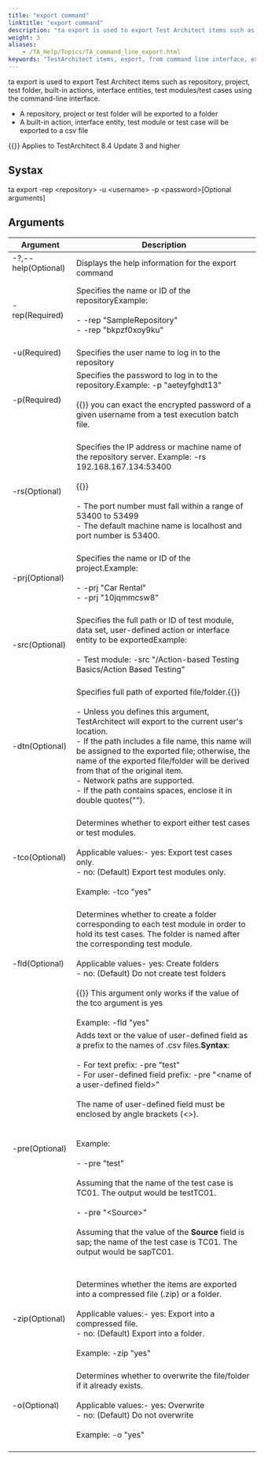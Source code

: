 ```yaml
--- 
title: "export command"
linktitle: "export command"
description: "ta export is used to export Test Architect items such as repository, project, test folder, built-in actions, interface entities, test modules/test cases using the command-line interface."
weight: 3
aliases: 
    - /TA_Help/Topics/TA_command_line_export.html
keywords: "TestArchitect items, export, from command line interface, export items"
---
```


ta export is used to export Test Architect items such as repository, project, test folder, built-in actions, interface entities, test modules/test cases using the command-line interface.

-   A repository, project or test folder will be exported to a folder
-   A built-in action, interface entity, test module or test case will be exported to a csv file

{{<note>}} Applies to TestArchitect 8.4 Update 3 and higher

## Systax  

ta export -rep <repository\> -u <username\> -p <password\>\[Optional arguments\]

## Arguments  

|Argument|Description|
|--------|-----------|
|-?,--help\(Optional\)<br><br>|Displays the help information for the export command|<br>
|-rep\(Required\)<br><br>|Specifies the name or ID of the repositoryExample:<br><br>-   -rep "SampleRepository"<br>-   -rep "bkpzf0xoy9ku"<br><br>|<br>
|-u\(Required\)<br><br>|Specifies the user name to log in to the repository|<br>
|-p\(Required\)<br><br>|Specifies the password to log in to the repository.Example: -p "aeteyfghdt13"<br><br>{{<tip>}} you can exact the encrypted password of a given username from a test execution batch file.<br><br>|<br>
|-rs\(Optional\)<br><br>|Specifies the IP address or machine name of the repository server. Example: -rs 192.168.167.134:53400<br><br>{{<note>}}<br><br>-   The port number must fall within a range of 53400 to 53499<br>-   The default machine name is localhost and port number is 53400.<br><br>|<br>
|-prj\(Optional\)<br><br>|Specifies the name or ID of the project.Example:<br><br>-   -prj "Car Rental"<br>-   -prj "10jqmmcsw8"<br><br>|<br>
|-src\(Optional\)<br><br>|Specifies the full path or ID of test module, data set, user-defined action or interface entity to be exportedExample:<br><br>-   Test module: -src "/Action-based Testing Basics/Action Based Testing"<br><br>|<br>
|-dtn\(Optional\)<br><br>|Specifies full path of exported file/folder.{{<note>}}<br><br>-   Unless you defines this argument, TestArchitect will export to the current user's location.<br>-   If the path includes a file name, this name will be assigned to the exported file; otherwise, the name of the exported file/folder will be derived from that of the original item.<br>-   Network paths are supported.<br>-   If the path contains spaces, enclose it in double quotes\(""\).<br><br>|<br>
|-tco\(Optional\)<br><br>|Determines whether to export either test cases or test modules.<br><br>Applicable values:-   yes: Export test cases only.<br>-   no: \(Default\) Export test modules only.<br><br>Example: -tco "yes"<br><br>|<br>
|-fld\(Optional\)<br><br>|Determines whether to create a folder corresponding to each test module in order to hold its test cases. The folder is named after the corresponding test module.<br><br>Applicable values-   yes: Create folders<br>-   no: \(Default\) Do not create test folders<br><br>{{<note>}} This argument only works if the value of the tco argument is yes<br><br> Example: -fld "yes"|<br>
|-pre\(Optional\)<br><br>|Adds text or the value of user-defined field as a prefix to the names of .csv files.**Syntax**:<br><br>-   For text prefix: -pre "test"<br>-   For user-defined field prefix: -pre "<name of a user-defined field\>"<br><br>The name of user-defined field must be enclosed by angle brackets \(<\>\).<br><br><br>Example:<br><br>-   -pre "test"<br><br>Assuming that the name of the test case is TC01. The output would be testTC01.<br><br>-   -pre "<Source\>"<br><br>Assuming that the value of the **Source** field is sap; the name of the test case is TC01. The output would be sapTC01.<br><br><br>|<br>
|-zip\(Optional\)<br><br>|Determines whether the items are exported into a compressed file \(.zip\) or a folder.<br><br>Applicable values:-   yes: Export into a compressed file.<br>-   no: \(Default\) Export into a folder.<br><br>Example: -zip "yes"<br><br>|<br>
|-o\(Optional\)<br><br>|Determines whether to overwrite the file/folder if it already exists.<br><br>Applicable values:-   yes: Overwrite<br>-   no: \(Default\) Do not overwrite<br><br>Example: -o "yes"<br><br>|<br>



